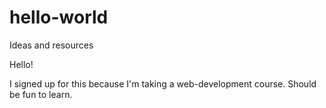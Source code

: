 # hello-world
Ideas and resources

Hello!

I signed up for this because I'm taking a web-development course.  Should be fun to learn.
